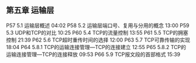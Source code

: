 ## 第五章 运输层

P57
5.1 运输层概述
04:02
P58
5.2 运输层端口号、复用与分用的概念
13:00
P59
5.3 UDP和TCP的对比
10:25
P60
5.4 TCP的流量控制
13:55
P61
5.5 TCP的拥塞控制
21:39
P62
5.6 TCP超时重传时间的选择
12:00
P63
5.7 TCP可靠传输的实现
18:04
P64
5.8.1 TCP的运输连接管理—TCP的连接建立
12:55
P65
5.8.2 TCP的运输连接管理—TCP的连接释放
09:53
P66
5.9 TCP报文段的首部格式
15:39
